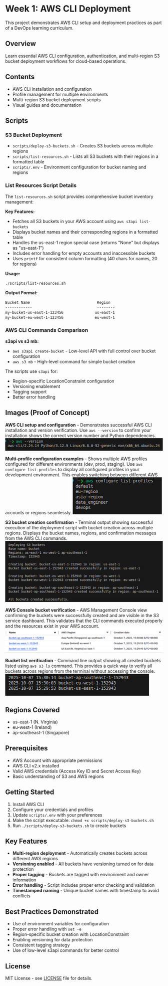 # Week 1: AWS CLI Deployment

This project demonstrates AWS CLI setup and deployment practices as part of a DevOps learning curriculum.

## Overview

Learn essential AWS CLI configuration, authentication, and multi-region S3 bucket deployment workflows for cloud-based operations.

## Contents

- AWS CLI installation and configuration
- Profile management for multiple environments
- Multi-region S3 bucket deployment scripts
- Visual guides and documentation

## Scripts

### S3 Bucket Deployment
- `scripts/deploy-s3-buckets.sh` - Creates S3 buckets across multiple regions
- `scripts/list-resources.sh` - Lists all S3 buckets with their regions in a formatted table
- `scripts/.env` - Environment configuration for bucket naming and regions

### List Resources Script Details

The `list-resources.sh` script provides comprehensive bucket inventory management:

**Key Features:**
- Fetches all S3 buckets in your AWS account using `aws s3api list-buckets`
- Displays bucket names and their corresponding regions in a formatted table
- Handles the us-east-1 region special case (returns "None" but displays as "us-east-1")
- Includes error handling for empty accounts and inaccessible buckets
- Uses `printf` for consistent column formatting (40 chars for names, 20 for regions)

**Usage:**
```bash
./scripts/list-resources.sh
```

**Output Format:**
```
Bucket Name                              Region
------------                             --------
my-bucket-us-east-1-123456              us-east-1
my-bucket-eu-west-1-123456              eu-west-1
```

### AWS CLI Commands Comparison

**s3api vs s3 mb:**
- `aws s3api create-bucket` - Low-level API with full control over bucket configuration
- `aws s3 mb` - High-level command for simple bucket creation

The scripts use `s3api` for:
- Region-specific LocationConstraint configuration
- Versioning enablement
- Tagging support
- Better error handling


## Images (Proof of Concept)

**AWS CLI setup and configuration** - Demonstrates successful AWS CLI installation and version verification. Use `aws --version` to confirm your installation shows the correct version number and Python dependencies.
![AWS CLI setup and configuration proof](images/aws-cli.png)

**Multi-profile configuration examples** - Shows multiple AWS profiles configured for different environments (dev, prod, staging). Use `aws configure list-profiles` to display all configured profiles in your development environment. This enables switching between different AWS accounts or regions seamlessly.
![Multi-profile configuration examples](images/profiles.png)

**S3 bucket creation confirmation** - Terminal output showing successful execution of the deployment script with bucket creation across multiple regions. Displays the bucket names, regions, and confirmation messages from the AWS CLI commands.
![S3 bucket creation confirmation](images/bucket-created.png)

**AWS Console bucket verification** - AWS Management Console view confirming the buckets were successfully created and are visible in the S3 service dashboard. This validates that the CLI commands executed properly and the resources exist in your AWS account.
![AWS Console bucket verification](images/cloud-bucket.png)

**Bucket list verification** - Command line output showing all created buckets listed using `aws s3 ls` command. This provides a quick way to verify all buckets across regions from the terminal without accessing the console.
![bucket-list](images/bucket_list.png)

## Regions Covered

- us-east-1 (N. Virginia)
- eu-west-1 (Ireland)
- ap-southeast-1 (Singapore)

## Prerequisites

- AWS Account with appropriate permissions
- AWS CLI v2.x installed
- Valid AWS credentials (Access Key ID and Secret Access Key)
- Basic understanding of S3 and AWS regions

## Getting Started

1. Install AWS CLI
2. Configure your credentials and profiles
3. Update `scripts/.env` with your preferences
4. Make the script executable: `chmod +x scripts/deploy-s3-buckets.sh`
5. Run `./scripts/deploy-s3-buckets.sh` to create buckets

## Key Features

- **Multi-region deployment** - Automatically creates buckets across different AWS regions
- **Versioning enabled** - All buckets have versioning turned on for data protection
- **Proper tagging** - Buckets are tagged with environment and owner information
- **Error handling** - Script includes proper error checking and validation
- **Timestamped naming** - Unique bucket names with timestamp to avoid conflicts

## Best Practices Demonstrated

- Use of environment variables for configuration
- Proper error handling with `set -e`
- Region-specific bucket creation with LocationConstraint
- Enabling versioning for data protection
- Consistent tagging strategy
- Use of low-level s3api commands for better control

## License

MIT License - see [LICENSE](LICENSE) file for details.